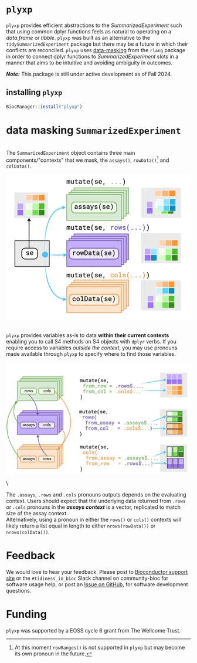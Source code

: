 # `plyxp`

`plyxp` provides efficient abstractions to the *SummarizedExperiment* such
that using common dplyr functions feels as natural to operating on a
*data.frame* or *tibble*. `plyxp` was built as an alternative to the 
`tidySummarizedExperiment` package but there may be a future in which their
conflicts are reconciled. `plyxp` uses 
[data-masking](https://rlang.r-lib.org/reference/topic-data-mask-programming.html) 
from the `rlang` package in order to connect dplyr functions to
*SummarizedExperiment* slots in a manner that aims to be intuitive and avoiding
ambiguity in outcomes.

***Note:***  This package is still under active development as of Fall 2024.

## installing `plyxp`

```r
BiocManager::install("plyxp")
```

# data masking `SummarizedExperiment`

\
The `SummarizedExperiment` object contains three main components/"contexts" that we mask, 
the `assays()`, `rowData()`[^1] and `colData()`.

[^1]: At this moment `rowRanges()` is not supported in `plyxp` but may become
its own pronoun in the future.

![Simplified view of data masking structure. Figure made with [Biorender](https://biorender.com)](man/figures/Overview-bindings.png)

\
`plyxp` provides variables as-is to data **within their current contexts** enabling you 
to call S4 methods on S4 objects with `dplyr` verbs. If you require access to
variables _outside the context_, you may use 
pronouns made available through `plyxp` to specify where to find those 
variables.

![Simplified view of reshaping pronouns. Arrows indicates to where the pronoun provides access. For each pronoun listed, there is an `_asis` variant that returns underlying data without reshaping it to fit the context. Figure made with [Biorender](https://biorender.com)](man/figures/Overview-pronouns.png)

\

The `.assays`, `.rows` and `.cols` pronouns outputs depends on the evaluating 
context. Users should expect that the underlying data returned from `.rows` or
`.cols` pronouns in the _**assays context**_ is a vector, replicated to match 
size of the assay context.
\
Alternatively, using a pronoun in either the `rows()` or `cols()` 
contexts will likely return a list equal in length to either `nrows(rowData())`
or `nrows(colData())`.


# Feedback

We would love to hear your feedback. Please post to 
[Bioconductor support site](https://support.bioconductor.org)
or the 
`#tidiness_in_bioc` Slack channel on community-bioc
for software usage help, 
or post an 
[Issue on GitHub](https://github.com/jtlandis/plyxp/issues),
for software development questions.

# Funding

`plyxp` was supported by a EOSS cycle 6 grant from The Wellcome Trust.


